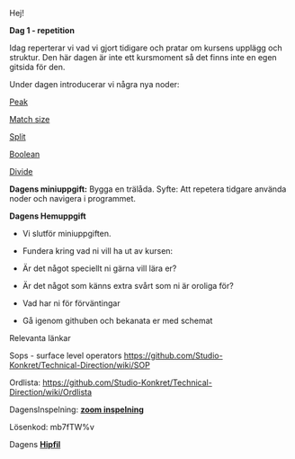 Hej!

**Dag 1 - repetition**

Idag reperterar vi vad vi gjort tidigare och pratar om kursens upplägg och struktur.
Den här dagen är inte ett kursmoment så det finns inte en egen gitsida för den.

Under dagen introducerar vi några nya noder: 

[Peak](https://www.sidefx.com/docs/houdini/nodes/sop/peak.html)

[Match size](https://www.sidefx.com/docs/houdini/nodes/sop/matchsize.html)

[Split](https://www.sidefx.com/docs/houdini/nodes/sop/split.html)

[Boolean](https://www.sidefx.com/docs/houdini/nodes/sop/boolean.html)

[Divide](https://www.sidefx.com/docs/houdini/nodes/sop/divide.html)


**Dagens miniuppgift:**
Bygga en trälåda. 
Syfte: Att repetera tidgare använda noder och navigera i programmet.

**Dagens Hemuppgift**
- Vi slutför miniuppgiften. 

- Fundera kring vad ni vill ha ut av kursen:

- Är det något speciellt ni gärna vill lära er?

- Är det något som känns extra svårt som ni är oroliga för?

- Vad har ni för förväntingar

- Gå igenom githuben och bekanata er med schemat

Relevanta länkar 

Sops - surface level operators https://github.com/Studio-Konkret/Technical-Direction/wiki/SOP

Ordlista: https://github.com/Studio-Konkret/Technical-Direction/wiki/Ordlista

DagensInspelning: **[zoom inspelning](https://us02web.zoom.us/rec/share/oV2JA636nzA4991OtaP1iM3S3guKZzR-if4T4twMay2MiSioaF-3zLSGWWQl8hYe.a2jXwJouPW_OIxdn)**

Lösenkod: mb7fTW%v

Dagens **[Hipfil](https://github.com/Studio-Konkret/Technical-Direction/blob/main/Xenter/Dag1/Dag1.hipnc)**

